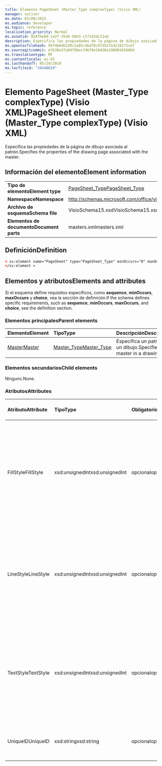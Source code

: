 ```yaml
---
title: Elemento PageSheet (Master_Type complexType) (Visio XML)
manager: soliver
ms.date: 03/09/2015
ms.audience: Developer
ms.topic: reference
localization_priority: Normal
ms.assetid: 824fbeb0-1a2f-35a0-50e3-c57143dc21ab
description: Especifica las propiedades de la página de dibujo asociada al patrón.
ms.openlocfilehash: 94fde64b130c2a05c4bd70c97552fe4218171ce7
ms.sourcegitcommit: e7b38e37a9d79becfd679e10420a19890165606d
ms.translationtype: MT
ms.contentlocale: es-ES
ms.lasthandoff: 05/29/2019
ms.locfileid: "34540619"
---
```

# <a name="pagesheet-element-master_type-complextype-visio-xml"></a><span data-ttu-id="b3363-103">Elemento PageSheet (Master_Type complexType) (Visio XML)</span><span class="sxs-lookup"><span data-stu-id="b3363-103">PageSheet element (Master_Type complexType) (Visio XML)</span></span>

<span data-ttu-id="b3363-104">Especifica las propiedades de la página de dibujo asociada al patrón.</span><span class="sxs-lookup"><span data-stu-id="b3363-104">Specifies the properties of the drawing page associated with the master.</span></span>
  
## <a name="element-information"></a><span data-ttu-id="b3363-105">Información del elemento</span><span class="sxs-lookup"><span data-stu-id="b3363-105">Element information</span></span>

|||
|:-----|:-----|
|<span data-ttu-id="b3363-106">**Tipo de elemento**</span><span class="sxs-lookup"><span data-stu-id="b3363-106">**Element type**</span></span> <br/> |[<span data-ttu-id="b3363-107">PageSheet_Type</span><span class="sxs-lookup"><span data-stu-id="b3363-107">PageSheet_Type</span></span>](pagesheet_type-complextypevisio-xml.md) <br/> |
|<span data-ttu-id="b3363-108">**Namespace**</span><span class="sxs-lookup"><span data-stu-id="b3363-108">**Namespace**</span></span> <br/> |http://schemas.microsoft.com/office/visio/2012/main  <br/> |
|<span data-ttu-id="b3363-109">**Archivo de esquema**</span><span class="sxs-lookup"><span data-stu-id="b3363-109">**Schema file**</span></span> <br/> |<span data-ttu-id="b3363-110">VisioSchema15.xsd</span><span class="sxs-lookup"><span data-stu-id="b3363-110">VisioSchema15.xsd</span></span>  <br/> |
|<span data-ttu-id="b3363-111">**Elementos de documento**</span><span class="sxs-lookup"><span data-stu-id="b3363-111">**Document parts**</span></span> <br/> |<span data-ttu-id="b3363-112">masters.xml</span><span class="sxs-lookup"><span data-stu-id="b3363-112">masters.xml</span></span>  <br/> |
   
## <a name="definition"></a><span data-ttu-id="b3363-113">Definición</span><span class="sxs-lookup"><span data-stu-id="b3363-113">Definition</span></span>

```XML
< xs:element name="PageSheet" type="PageSheet_Type" minOccurs="0" maxOccurs="1" >
</xs:element >
```

## <a name="elements-and-attributes"></a><span data-ttu-id="b3363-114">Elementos y atributos</span><span class="sxs-lookup"><span data-stu-id="b3363-114">Elements and attributes</span></span>

<span data-ttu-id="b3363-115">Si el esquema define requisitos específicos, como **sequence**, **minOccurs**, **maxOccurs** y **choice**, vea la sección de definición.</span><span class="sxs-lookup"><span data-stu-id="b3363-115">If the schema defines specific requirements, such as **sequence**, **minOccurs**, **maxOccurs**, and **choice**, see the definition section.</span></span> 
  
### <a name="parent-elements"></a><span data-ttu-id="b3363-116">Elementos principales</span><span class="sxs-lookup"><span data-stu-id="b3363-116">Parent elements</span></span>

|<span data-ttu-id="b3363-117">**Elemento**</span><span class="sxs-lookup"><span data-stu-id="b3363-117">**Element**</span></span>|<span data-ttu-id="b3363-118">**Tipo**</span><span class="sxs-lookup"><span data-stu-id="b3363-118">**Type**</span></span>|<span data-ttu-id="b3363-119">**Descripción**</span><span class="sxs-lookup"><span data-stu-id="b3363-119">**Description**</span></span>|
|:-----|:-----|:-----|
|[<span data-ttu-id="b3363-120">Master</span><span class="sxs-lookup"><span data-stu-id="b3363-120">Master</span></span>](master-element-masters_type-complextypevisio-xml.md) <br/> |[<span data-ttu-id="b3363-121">Master_Type</span><span class="sxs-lookup"><span data-stu-id="b3363-121">Master_Type</span></span>](master_type-complextypevisio-xml.md) <br/> |<span data-ttu-id="b3363-122">Especifica un patrón en un dibujo.</span><span class="sxs-lookup"><span data-stu-id="b3363-122">Specifies a master in a drawing.</span></span>  <br/> |
   
### <a name="child-elements"></a><span data-ttu-id="b3363-123">Elementos secundarios</span><span class="sxs-lookup"><span data-stu-id="b3363-123">Child elements</span></span>

<span data-ttu-id="b3363-124">Ninguno.</span><span class="sxs-lookup"><span data-stu-id="b3363-124">None.</span></span>
  
### <a name="attributes"></a><span data-ttu-id="b3363-125">Atributos</span><span class="sxs-lookup"><span data-stu-id="b3363-125">Attributes</span></span>

|<span data-ttu-id="b3363-126">**Atributo**</span><span class="sxs-lookup"><span data-stu-id="b3363-126">**Attribute**</span></span>|<span data-ttu-id="b3363-127">**Tipo**</span><span class="sxs-lookup"><span data-stu-id="b3363-127">**Type**</span></span>|<span data-ttu-id="b3363-128">**Obligatorio**</span><span class="sxs-lookup"><span data-stu-id="b3363-128">**Required**</span></span>|<span data-ttu-id="b3363-129">**Descripción**</span><span class="sxs-lookup"><span data-stu-id="b3363-129">**Description**</span></span>|<span data-ttu-id="b3363-130">**Posibles valores**</span><span class="sxs-lookup"><span data-stu-id="b3363-130">**Possible values**</span></span>|
|:-----|:-----|:-----|:-----|:-----|
|<span data-ttu-id="b3363-131">FillStyle</span><span class="sxs-lookup"><span data-stu-id="b3363-131">FillStyle</span></span>  <br/> |<span data-ttu-id="b3363-132">xsd:unsignedInt</span><span class="sxs-lookup"><span data-stu-id="b3363-132">xsd:unsignedInt</span></span>  <br/> |<span data-ttu-id="b3363-133">opcional</span><span class="sxs-lookup"><span data-stu-id="b3363-133">optional</span></span>  <br/> |<span data-ttu-id="b3363-134">especifica el identificador de la hoja de estilos desde la que se va a heredar el formato de relleno.</span><span class="sxs-lookup"><span data-stu-id="b3363-134">specifies the ID of the style sheet from which to inherit fill formatting.</span></span> <span data-ttu-id="b3363-135">Debe ser el valor del atributo **ID** asociado a **un StyleSheet_Type** en el dibujo.</span><span class="sxs-lookup"><span data-stu-id="b3363-135">It MUST be the value of the **ID** attribute associated with a **StyleSheet_Type** in the drawing.</span></span>  <br/> |<span data-ttu-id="b3363-136">Valores del tipo xsd:unsignedInt.</span><span class="sxs-lookup"><span data-stu-id="b3363-136">Values of the xsd:unsignedInt type.</span></span>  <br/> |
|<span data-ttu-id="b3363-137">LineStyle</span><span class="sxs-lookup"><span data-stu-id="b3363-137">LineStyle</span></span>  <br/> |<span data-ttu-id="b3363-138">xsd:unsignedInt</span><span class="sxs-lookup"><span data-stu-id="b3363-138">xsd:unsignedInt</span></span>  <br/> |<span data-ttu-id="b3363-139">opcional</span><span class="sxs-lookup"><span data-stu-id="b3363-139">optional</span></span>  <br/> |<span data-ttu-id="b3363-140">Especifica el identificador de la hoja de estilos de la que se va a heredar el formato de línea.</span><span class="sxs-lookup"><span data-stu-id="b3363-140">Specifies the ID of the style sheet from which to inherit line formatting.</span></span> <span data-ttu-id="b3363-141">Debe ser el valor del atributo **ID** asociado a **un StyleSheet_Type** en el dibujo.</span><span class="sxs-lookup"><span data-stu-id="b3363-141">It MUST be the value of the **ID** attribute associated with a **StyleSheet_Type** in the drawing.</span></span>  <br/> |<span data-ttu-id="b3363-142">Valores del tipo xsd:unsignedInt.</span><span class="sxs-lookup"><span data-stu-id="b3363-142">Values of the xsd:unsignedInt type.</span></span>  <br/> |
|<span data-ttu-id="b3363-143">TextStyle</span><span class="sxs-lookup"><span data-stu-id="b3363-143">TextStyle</span></span>  <br/> |<span data-ttu-id="b3363-144">xsd:unsignedInt</span><span class="sxs-lookup"><span data-stu-id="b3363-144">xsd:unsignedInt</span></span>  <br/> |<span data-ttu-id="b3363-145">opcional</span><span class="sxs-lookup"><span data-stu-id="b3363-145">optional</span></span>  <br/> |<span data-ttu-id="b3363-146">Especifica el identificador de la hoja de estilos de la que se va a heredar el formato de texto.</span><span class="sxs-lookup"><span data-stu-id="b3363-146">Specifies the ID of the style sheet from which to inherit text formatting.</span></span> <span data-ttu-id="b3363-147">Debe ser el valor del atributo **ID** asociado a **un StyleSheet_Type** en el dibujo.</span><span class="sxs-lookup"><span data-stu-id="b3363-147">It MUST be the value of the **ID** attribute associated with a **StyleSheet_Type** in the drawing.</span></span>  <br/> |<span data-ttu-id="b3363-148">Valores del tipo xsd:unsignedInt.</span><span class="sxs-lookup"><span data-stu-id="b3363-148">Values of the xsd:unsignedInt type.</span></span>  <br/> |
|<span data-ttu-id="b3363-149">UniqueID</span><span class="sxs-lookup"><span data-stu-id="b3363-149">UniqueID</span></span>  <br/> |<span data-ttu-id="b3363-150">xsd:string</span><span class="sxs-lookup"><span data-stu-id="b3363-150">xsd:string</span></span>  <br/> |<span data-ttu-id="b3363-151">opcional</span><span class="sxs-lookup"><span data-stu-id="b3363-151">optional</span></span>  <br/> |<span data-ttu-id="b3363-152">El identificador único del elemento dentro de su elemento primario.</span><span class="sxs-lookup"><span data-stu-id="b3363-152">The unique ID of the element within its parent element.</span></span>  <br/> |<span data-ttu-id="b3363-153">Valores del tipo xsd:string.</span><span class="sxs-lookup"><span data-stu-id="b3363-153">Values of the xsd:string type.</span></span>  <br/> |
   

